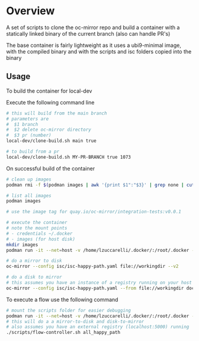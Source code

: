 # Overview

A set of scripts to clone the oc-mirror repo and build a container with  a statically linked binary
of the current branch  (also can handle PR's)

The base container is fairly lightweight as it uses a ubi9-minimal image, with the compiled binary
and with the scripts and isc folders copied into the binary

## Usage

To build the container for local-dev

Execute the following command line

```bash
# this will build from the main branch
# parameters are 
#  $1 branch
#  $2 delete oc-mirror directory
#  $3 pr (number)
local-dev/clone-build.sh main true 

# to build from a pr
local-dev/clone-build.sh MY-PR-BRANCH true 1073
```

On successful build of the container 

```bash
# clean up images
podman rmi -f $(podman images | awk '{print $1":"$3}' | grep none | cut -d':' -f2)

# list all images 
podman images 

# use the image tag for quay.io/oc-mirror/integration-tests:v0.0.1

# execute the container
# note the mount points 
# - credentials ~/.docker
# - images (for host disk)
mkdir images
podman run -it --net=host -v /home/lzuccarelli/.docker/:/root/.docker -v ./images/:/artifacts/workingdir a3e3773b0627  bash

# do a mirror to disk
oc-mirror --config isc/isc-happy-path.yaml file://workingdir --v2

# do a disk to mirror
# this assumes you have an instance of a registry running on your host
oc-mirror --config isc/isc-happy-path.yaml --from file://workingdir docker://localhost:5000/test --v2 --dest-tls-verify=false
```

To execute a flow use the following command

```bash
# mount the scripts folder for easier debugging
podman run -it --net=host -v /home/lzuccarelli/.docker/:/root/.docker -v ./images/:/artifacts/workingdir -v ./scripts/:artfifacts/scripts a3e3773b0627  bash
# this will do a a mirror-to-disk and disk-to-mirror
# also assumes you have an external registry (localhost:5000) running
./scripts/flow-controller.sh all_happy_path
```
